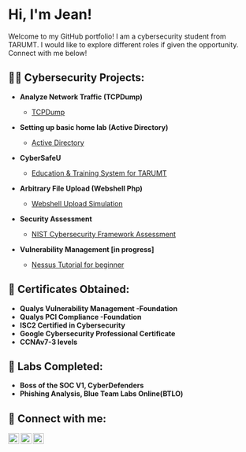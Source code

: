 <h1>Hi, I'm Jean! </h1>
<p>Welcome to my GitHub portfolio! I am a cybersecurity student from TARUMT. I would like to explore different roles if given the opportunity. Connect with me below!</p>
<h2>👨‍💻 Cybersecurity Projects:</h2>

- <b>Analyze Network Traffic (TCPDump) </b>
  - [TCPDump](https://github.com/PotatoJean/TCPDumpProject/blob/main/README.md) </i>
  
- <b>Setting up basic home lab (Active Directory)</b>
  - [Active Directory](https://github.com/PotatoJean/Active-Directory/blob/main/README.md) </i>
  
- <b>CyberSafeU</b>
  - [Education & Training System for TARUMT](https://github.com/PotatoJean/CyberSafeU)
    
- <b>Arbitrary File Upload (Webshell Php)</b>
  - [Webshell Upload Simulation](https://github.com/PotatoJean/ArbitraryFileUpload/blob/main/README.md)

- <b>Security Assessment</b>
  - [NIST Cybersecurity Framework Assessment](https://github.com/PotatoJean/SecurityAssessment/blob/main/README.md)
    
- <b>Vulnerability Management [in progress]</b>
  - [Nessus Tutorial for beginner]()
  

<h2>📃 Certificates Obtained:</h2>

- <b>Qualys Vulnerability Management -Foundation</b>
- <b>Qualys PCI Compliance -Foundation</b>
- <b>ISC2 Certified in Cybersecurity</b>
- <b>Google Cybersecurity Professional Certificate  </b>
- <b>CCNAv7-3 levels</b>

<h2>🔧 Labs Completed:</h2>

- <b>Boss of the SOC V1, CyberDefenders</b>
- <b>Phishing Analysis, Blue Team Labs Online(BTLO)</b>


<h2> 🤳 Connect with me:</h2>

[<img align="left" alt="JennVenThong | YouTube" width="22px" src="https://cdn.jsdelivr.net/npm/simple-icons@v3/icons/youtube.svg" />][youtube]
[<img align="left" alt="JennVenThong  | LinkedIn" width="22px" src="https://cdn.jsdelivr.net/npm/simple-icons@v3/icons/linkedin.svg" />][linkedin]
[<img align="left" alt="JennVenThong  | Instagram" width="22px" src="https://cdn.jsdelivr.net/npm/simple-icons@v3/icons/instagram.svg" />][instagram]

[youtube]: https://www.instagram.com/jennvennnn/
[instagram]: https://www.instagram.com/jennvennnn/
[linkedin]: https://www.linkedin.com/in/jenn-ven-thong-552bb3223/


